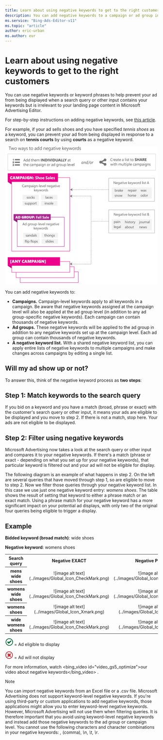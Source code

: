 ```yaml
---
title: Learn about using negative keywords to get to the right customers
description: You can add negative keywords to a campaign or ad group in Microsoft Advertising Editor to help prevent paying for clicks from people who aren’t interested in your product.
ms.service: "Bing-Ads-Editor-v11"
ms.topic: "article"
author: eric-urban
ms.author: eur
---
```


# Learn about using negative keywords to get to the right customers

You can use negative keywords or keyword phrases to help prevent your ad from being displayed when a search query or other input contains your keywords but is irrelevant to your landing page content in Microsoft Advertising Editor.

For step-by-step instructions on adding negative keywords, see [this article](./hlp_BAE_PROC_AddNegativeKeywords.md).

For example, if your ad sells shoes and you have specified *tennis shoes* as a keyword, you can prevent your ad from being displayed in response to a search on **tennis courts** by using **courts** as a negative keyword.

![Negative keyword options](../images/BA_Conc_NKWoptions.png)

You can add negative keywords to:

- **Campaigns.** Campaign-level keywords apply to all keywords in a campaign. Be aware that negative keywords assigned at the campaign level will also be applied at the ad group level (in addition to any ad group-specific negative keywords). Each campaign can contain thousands of negative keywords.
- **Ad groups.** These negative keywords will be applied to the ad group in addition to any negative keywords set up at the campaign level. Each ad group can contain thousands of negative keywords.
- **A negative keyword list.** With a shared negative keyword list, you can apply entire lists of negative keywords to multiple campaigns and make changes across campaigns by editing a single list.

## Will my ad show up or not?

To answer this, think of the negative keyword process as **two steps**:

## Step 1: Match keywords to the search query

If you bid on a keyword and you have a match (broad, phrase or exact) with the customer's search query or other input, it means your ads are eligible to be displayed and you move to step 2. If there is not a match, stop here. Your ads are not eligible to be displayed.

## Step 2: Filter using negative keywords

Microsoft Advertising now takes a look at the search query or other input and compares it to your negative keywords. If there's a match (phrase or exact - depending on what you set up for your negative keywords), that particular keyword is filtered out and your ad will not be eligible for display.

The following diagram is an example of what happens in step 2. On the left are several queries that have moved through step 1, so are eligible to move to step 2. Now we filter those queries through your negative keyword list. In this case we use just one negative keyword entry: *womens shoes*. The table shows the result of setting that keyword to either a phrase match or an exact match. Using a phrase match for your negative keyword has a more significant impact on your potential ad displays, with only two of the original four queries being eligible to trigger a display.

## Example

**Bidded keyword (broad match)**: wide shoes

**Negative keyword**: womens shoes

<table>
  <tr>
    <th scope="col">Search query</th>
    <th style="text-align:center" scope="col">Negative EXACT</th>
    <th style="text-align:center" scope="col">Negative PHRASE</th>
  </tr>
  <tr>
    <th scope="row" style="background:transparent">mens wide shoes</th>
    <td style="text-align:center">
    ![image alt text](../images/Global_Icon_CheckMark.png)
   </td>
    <td style="text-align:center">
    ![image alt text](../images/Global_Icon_CheckMark.png)
   </td>
  </tr>
  <tr>
    <th scope="row" style="background:transparent">womens wide shoes</th>
    <td style="text-align:center">
    ![image alt text](../images/Global_Icon_CheckMark.png)
   </td>
    <td style="text-align:center">
    ![image alt text](../images/Global_Icon_CheckMark.png)
   </td>
  </tr>
  <tr>
    <th scope="row" style="background:transparent">womens shoes</th>
    <td style="text-align:center">
    ![image alt text](../images/Global_Icon_Xmark.png)
   </td>
    <td style="text-align:center">
    ![image alt text](../images/Global_Icon_Xmark.png)
   </td>
  </tr>
  <tr>
    <th scope="row" style="background:transparent">wide womens shoes</th>
    <td style="text-align:center">
    ![image alt text](../images/Global_Icon_CheckMark.png)
   </td>
    <td style="text-align:center">
    ![image alt text](../images/Global_Icon_Xmark.png)
   </td>
  </tr>
</table>

![image alt text](../images/Global_Icon_CheckMark.png) = Ad eligible to display

![image alt text](../images/Global_Icon_Xmark.png) = Ad will not display

For more information, watch
<bing_video id="video_gs5_optimize">our video about negative keywords</bing_video>
.

> [!NOTE]
> You can import negative keywords from an Excel file or a .csv file.
> Microsoft Advertising does not support keyword-level negative keywords. If you're using third-party or custom applications to add negative keywords, those applications might allow you to enter keyword-level negative keywords. However, Microsoft Advertising will not use them when filtering queries. It is therefore important that you avoid using keyword-level negative keywords and instead add those negative keywords to the ad group or campaign level.
> You cannot use the following characters and character combinations in your negative keywords: *,* (comma), *\n*, *\t*, *\r*.


